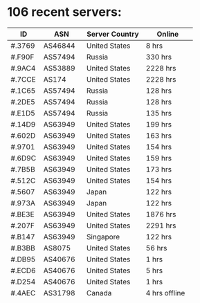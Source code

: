 # 106 recent servers:

| ID | ASN | Server Country | Online |
| ------ | ------ | ------ | ------ |
| #.3769 | AS46844 | United States | 8 hrs |
| #.F90F | AS57494 | Russia | 330 hrs |
| #.9AC4 | AS53889 | United States | 2228 hrs |
| #.7CCE | AS174 | United States | 2228 hrs |
| #.1C65 | AS57494 | Russia | 128 hrs |
| #.2DE5 | AS57494 | Russia | 128 hrs |
| #.E1D5 | AS57494 | Russia | 135 hrs |
| #.14D9 | AS63949 | United States | 199 hrs |
| #.602D | AS63949 | United States | 163 hrs |
| #.9701 | AS63949 | United States | 154 hrs |
| #.6D9C | AS63949 | United States | 159 hrs |
| #.7B5B | AS63949 | United States | 173 hrs |
| #.512C | AS63949 | United States | 154 hrs |
| #.5607 | AS63949 | Japan | 122 hrs |
| #.973A | AS63949 | Japan | 122 hrs |
| #.BE3E | AS63949 | United States | 1876 hrs |
| #.207F | AS63949 | United States | 2291 hrs |
| #.B147 | AS63949 | Singapore | 122 hrs |
| #.B3BB | AS8075 | United States | 56 hrs |
| #.DB95 | AS40676 | United States | 1 hrs |
| #.ECD6 | AS40676 | United States | 5 hrs |
| #.D254 | AS40676 | United States | 1 hrs |
| #.4AEC | AS31798 | Canada | 4 hrs offline |
| #.B6E3 | AS31798 | Canada | 4 hrs offline |
| #.03E7 | AS56322 | Hungary | 1 hrs offline |
| #.8C1B | AS63949 | United States | 96 hrs |
| #.6EF8 | AS63949 | United States | 1 hrs |
| #.E6AF | AS174 | United States | 8 hrs |
| #.4F1F | AS174 | United States | 1877 hrs |
| #.A6DB | AS7203 | United States | 2161 hrs |
| #.EC8B | AS32097 | United States | 524 hrs |
| #.C61F | AS63949 | United States | 122 hrs |
| #.DFB8 | AS16509 | Singapore | 2 hrs |
| #.6C99 | AS53667 | United States | 1 hrs |
| #.F020 | AS20473 | Japan | 15 hrs |
| #.9023 | AS20473 | Japan | 31 hrs |
| #.3F5E | AS14061 | Singapore | 1 hrs |
| #.C8CD | AS204957 | Singapore | 2 hrs offline |
| #.BBB0 | AS63949 | United States | 8 hrs |
| #.A2D1 | AS58073 | Netherlands | 82 hrs |
| #.2E0A | AS58073 | Netherlands | 741 hrs |
| #.7C78 | AS20473 | Japan | 953 hrs |
| #.019F | AS20473 | Japan | 971 hrs |
| #.DFF8 | AS58073 | Netherlands | 80 hrs |
| #.C6A0 | AS58073 | Netherlands | 89 hrs |
| #.C922 | AS58073 | Netherlands | 742 hrs |
| #.54FD | AS58073 | Netherlands | 741 hrs |
| #.FB26 | AS20473 | Japan | 971 hrs |
| #.3593 | AS58073 | Netherlands | 741 hrs |
| #.2ECD | AS40676 | United States | 44 hrs |
| #.8C9A | AS40676 | United States | 27 hrs |
| #.38ED | AS54600 | United States | 805 hrs |
| #.2227 | AS14061 | United States | 5 hrs |
| #.2B45 | AS63949 | United States | 1 hrs |
| #.55D9 | AS63949 | Japan | 85 hrs |
| #.9808 | AS63949 | Japan | 83 hrs |
| #.2953 | AS16509 | Japan | 11 hrs offline |
| #.D606 | AS62380 | Romania | 8 hrs |
| #.6A4D | AS204957 | Singapore | 8 hrs |
| #.98B1 | AS204957 | Singapore | 8 hrs |
| #.B299 | AS14061 | United Kingdom | 7 hrs |
| #.5E6D | AS14061 | India | 6 hrs |
| #.20C8 | AS14061 | Canada | 6 hrs |
| #.CE39 | AS14061 | Germany | 6 hrs |
| #.7A98 | AS14061 | United States | 6 hrs |
| #.73E5 | AS14061 | United States | 3 hrs |
| #.976A | AS14061 | Netherlands | 6 hrs |
| #.E25C | AS45102 | China | 5 hrs |
| #.E825 | AS3462 | Taiwan | 5 hrs offline |
| #.45C1 | AS14061 | Singapore | 5 hrs |
| #.CE47 | AS15169 | United States | 3 hrs |
| #.59DF | AS53667 | United States | 5 hrs |
| #.D363 | AS63949 | United States | 2 hrs |
| #.BA95 | AS63949 | United States | 3 hrs |
| #.9137 | AS199524 | Poland | 3 hrs |
| #.C20A | AS63949 | United States | 3 hrs |
| #.F4AA | AS14061 | India | 3 hrs |
| #.8051 | AS63949 | United States | 3 hrs |
| #.D989 | AS63949 | United States | 3 hrs |
| #.3EB4 | AS63949 | United States | 3 hrs |
| #.39AE | AS63949 | United States | 3 hrs offline |
| #.3F43 | AS20473 | Japan | 3 hrs |
| #.31C0 | AS9009 | Japan | 3 hrs |
| #.8D30 | AS20473 | Japan | 3 hrs |
| #.8832 | AS40676 | United States | 3 hrs |
| #.07C4 | AS9009 | Japan | 3 hrs |
| #.F023 | AS9009 | Japan | 3 hrs |
| #.766E | AS9009 | Japan | 3 hrs |
| #.68A9 | AS9009 | Japan | 3 hrs |
| #.563C | AS20473 | Japan | 2 hrs offline |
| #.7F01 | AS15169 | United States | 2 hrs offline |
| #.6C4B | AS15169 | United States | 2 hrs offline |
| #.721E | AS3462 | Taiwan | 1 hrs |
| #.B083 | AS3462 | Taiwan | 1 hrs |
| #.B593 | AS3462 | Taiwan | 2 hrs |
| #.731A | AS3462 | Taiwan | 2 hrs |
| #.24EC | AS3462 | Taiwan | 2 hrs |
| #.7486 | AS3462 | Taiwan | 2 hrs |
| #.799D | AS3462 | Taiwan | 1 hrs |
| #.6402 | AS3462 | Taiwan | 2 hrs |
| #.9EF2 | AS3462 | Taiwan | 2 hrs offline |
| #.211E | AS3462 | Taiwan | 2 hrs |
| #.D77E | AS63949 | Japan | 1 hrs offline |
| #.2EF2 | AS31798 | Canada | |
| #.1271 | AS31798 | Canada | |
| #.7313 | AS31798 | Canada | |

